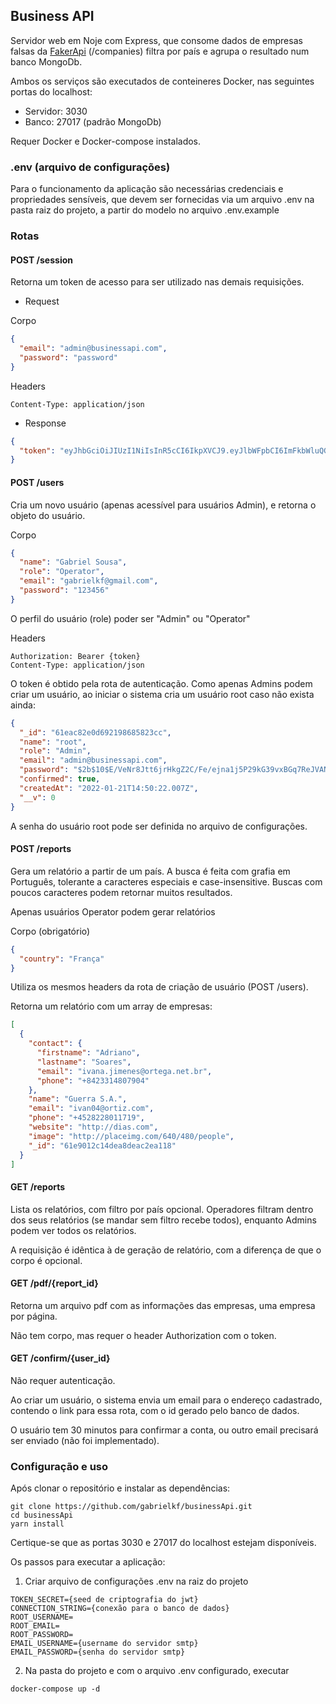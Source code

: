 ## Business API

Servidor web em Noje com Express, que consome dados de empresas falsas da [FakerApi](https://fakerapi.it/en/) (/companies) filtra por país e agrupa o resultado num banco MongoDb.

Ambos os serviços são executados de conteineres Docker, nas seguintes portas do localhost:

- Servidor: 3030
- Banco: 27017 (padrão MongoDb)

Requer Docker e Docker-compose instalados.

### .env (arquivo de configurações)

Para o funcionamento da aplicação são necessárias credenciais e propriedades sensíveis, que devem ser fornecidas via um arquivo .env na pasta raiz do projeto, a partir do modelo no arquivo .env.example

### Rotas

#### POST /session

Retorna um token de acesso para ser utilizado nas demais requisições.

- Request

Corpo

```json
{
  "email": "admin@businessapi.com",
  "password": "password"
}
```

Headers

```
Content-Type: application/json
```

- Response

```json
{
  "token": "eyJhbGciOiJIUzI1NiIsInR5cCI6IkpXVCJ9.eyJlbWFpbCI6ImFkbWluQGJ1c2luZXNzYXBpLmNvbSIsInJvbGUiOiJBZG1pbiIsImlhdCI6MTY0Mjc3ODQxMCwiZXhwIjoxNjQyNzkyODEwfQ.iS0YHBgBIg4f2luQzCp6TVKERiWrgPZ1prcQZCSjDAI"
}
```

#### POST /users

Cria um novo usuário (apenas acessível para usuários Admin), e retorna o objeto do usuário.

Corpo

```json
{
  "name": "Gabriel Sousa",
  "role": "Operator",
  "email": "gabrielkf@gmail.com",
  "password": "123456"
}
```

O perfil do usuário (role) poder ser "Admin" ou "Operator"

Headers

```
Authorization: Bearer {token}
Content-Type: application/json
```

O token é obtido pela rota de autenticação.
Como apenas Admins podem criar um usuário, ao iniciar o sistema cria um usuário root caso não exista ainda:

```json
{
  "_id": "61eac82e0d692198685823cc",
  "name": "root",
  "role": "Admin",
  "email": "admin@businessapi.com",
  "password": "$2b$10$E/VeNr8Jtt6jrHkgZ2C/Fe/ejna1j5P29kG39vxBGq7ReJVANXDNu",
  "confirmed": true,
  "createdAt": "2022-01-21T14:50:22.007Z",
  "__v": 0
}
```

A senha do usuário root pode ser definida no arquivo de configurações.

#### POST /reports

Gera um relatório a partir de um país. A busca é feita com grafia em Português, tolerante a caracteres especiais e case-insensitive. Buscas com poucos caracteres podem retornar muitos resultados.

Apenas usuários Operator podem gerar relatórios

Corpo (obrigatório)

```json
{
  "country": "França"
}
```

Utiliza os mesmos headers da rota de criação de usuário (POST /users).

Retorna um relatório com um array de empresas:

```json
[
  {
    "contact": {
      "firstname": "Adriano",
      "lastname": "Soares",
      "email": "ivana.jimenes@ortega.net.br",
      "phone": "+8423314807904"
    },
    "name": "Guerra S.A.",
    "email": "ivan04@ortiz.com",
    "phone": "+4528228011719",
    "website": "http://dias.com",
    "image": "http://placeimg.com/640/480/people",
    "_id": "61e9012c14dea8deac2ea118"
  }
]
```

#### GET /reports

Lista os relatórios, com filtro por país opcional. Operadores filtram dentro dos seus relatórios (se mandar sem filtro recebe todos), enquanto Admins podem ver todos os relatórios.

A requisição é idêntica à de geração de relatório, com a diferença de que o corpo é opcional.

#### GET /pdf/{report_id}

Retorna um arquivo pdf com as informações das empresas, uma empresa por página.

Não tem corpo, mas requer o header Authorization com o token.

#### GET /confirm/{user_id}

Não requer autenticação.

Ao criar um usuário, o sistema envia um email para o endereço cadastrado, contendo o link para essa rota, com o id gerado pelo banco de dados.

O usuário tem 30 minutos para confirmar a conta, ou outro email precisará ser enviado (não foi implementado).

### Configuração e uso

Após clonar o repositório e instalar as dependências:

```
git clone https://github.com/gabrielkf/businessApi.git
cd businessApi
yarn install
```

Certique-se que as portas 3030 e 27017 do localhost estejam disponíveis.

Os passos para executar a aplicação:

1. Criar arquivo de configurações .env na raiz do projeto

```
TOKEN_SECRET={seed de criptografia do jwt}
CONNECTION_STRING={conexão para o banco de dados}
ROOT_USERNAME=
ROOT_EMAIL=
ROOT_PASSWORD=
EMAIL_USERNAME={username do servidor smtp}
EMAIL_PASSWORD={senha do servidor smtp}
```

2. Na pasta do projeto e com o arquivo .env configurado, executar

```
docker-compose up -d
```
